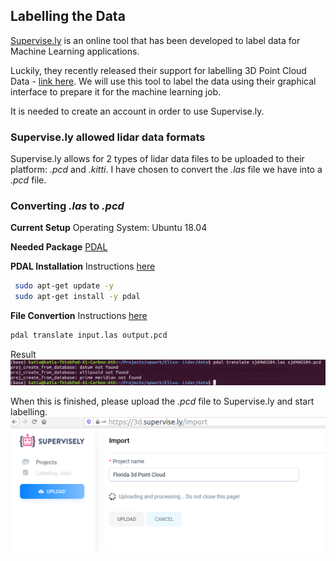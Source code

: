 ## Labelling the Data

[Supervise.ly](https://supervise.ly/) is an online tool that has been developed to label data for Machine Learning applications. 

Luckily, they recently released their support for labelling 3D Point Cloud Data - [link here](https://supervise.ly/lidar-3d-cloud/). We will use this tool to label the data using their graphical interface to prepare it for the machine learning job.

It is needed to create an account in order to use Supervise.ly. 


### Supervise.ly allowed lidar data formats

Supervise.ly allows for 2 types of lidar data files to be uploaded to their platform: *.pcd* and *.kitti*.
I have chosen to convert the *.las* file we have into a *.pcd* file. 


### Converting *.las* to *.pcd*

**Current Setup**
Operating System: Ubuntu 18.04

**Needed Package**
[PDAL](https://pdal.io/)

**PDAL Installation**
Instructions [here](https://zoomadmin.com/HowToInstall/UbuntuPackage/pdal)

```sh
 sudo apt-get update -y 
 sudo apt-get install -y pdal 
```

**File Convertion**
Instructions [here](https://gis.stackexchange.com/questions/250714/converting-las-to-pcd-file-using-pdal)

```sh
pdal translate input.las output.pcd
```

Result
![Converting Data](https://raw.githubusercontent.com/estambolieva/3d-point-cloud/master/images/las_to_pcd.png)

When this is finished, please upload the *.pcd* file to Supervise.ly and start labelling.
![Converting Data](https://raw.githubusercontent.com/estambolieva/3d-point-cloud/master/images/uploading_pcd.png)